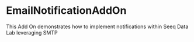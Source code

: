# EmailNotificationAddOn
This Add On demonstrates how to implement notifications within Seeq Data Lab leveraging SMTP
